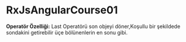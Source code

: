 # RxJsAngularCourse01

**Operatör Özelliği:** Last Operatörü son objeyi döner,Koşullu bir şekildede sondakini getirebilir üçe bölünenlerin en sonu gibi.
